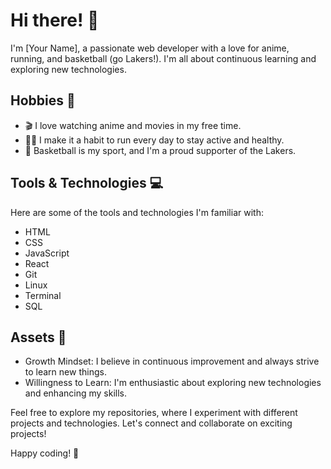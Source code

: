 # Hi there! 👋

I'm [Your Name], a passionate web developer with a love for anime, running, and basketball (go Lakers!). I'm all about continuous learning and exploring new technologies.

## Hobbies 🌟

- 🎬 I love watching anime and movies in my free time.
- 🏃‍♂️ I make it a habit to run every day to stay active and healthy.
- 🏀 Basketball is my sport, and I'm a proud supporter of the Lakers.

## Tools & Technologies 💻

Here are some of the tools and technologies I'm familiar with:

- HTML
- CSS
- JavaScript
- React
- Git
- Linux
- Terminal
- SQL

## Assets 🚀

- Growth Mindset: I believe in continuous improvement and always strive to learn new things.
- Willingness to Learn: I'm enthusiastic about exploring new technologies and enhancing my skills.

Feel free to explore my repositories, where I experiment with different projects and technologies. Let's connect and collaborate on exciting projects!

Happy coding! 🚀

